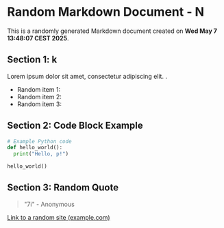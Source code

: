 # Random Markdown Document - N

This is a randomly generated Markdown document created on **Wed May  7 13:48:07 CEST 2025**.

## Section 1: k

Lorem ipsum dolor sit amet, consectetur adipiscing elit. .

- Random item 1: 
- Random item 2: 
- Random item 3: 

## Section 2: Code Block Example

```python
# Example Python code
def hello_world():
  print("Hello, p!")

hello_world()
```

## Section 3: Random Quote

> "7i" - Anonymous

[Link to a random site (example.com)](http://example.com/u)
